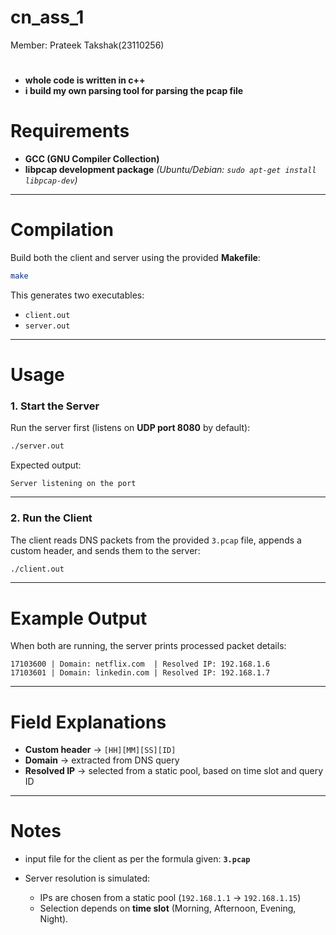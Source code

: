# cn_ass_1
Member: Prateek Takshak(23110256)
#
* **whole code is written in c++**
* **i build my own parsing tool for parsing the pcap file**


# Requirements

* **GCC (GNU Compiler Collection)**
* **libpcap development package**
  *(Ubuntu/Debian: `sudo apt-get install libpcap-dev`)*

---

# Compilation

Build both the client and server using the provided **Makefile**:

```bash
make
```

This generates two executables:

* `client.out`
* `server.out`

---

# Usage

### 1. Start the Server

Run the server first (listens on **UDP port 8080** by default):

```bash
./server.out
```

Expected output:

```
Server listening on the port
```

---

### 2. Run the Client

The client reads DNS packets from the provided `3.pcap` file, appends a custom header, and sends them to the server:

```bash
./client.out
```

---

# Example Output

When both are running, the server prints processed packet details:

```
17103600 | Domain: netflix.com  | Resolved IP: 192.168.1.6
17103601 | Domain: linkedin.com | Resolved IP: 192.168.1.7
```

---

# Field Explanations

* **Custom header** → `[HH][MM][SS][ID]`
* **Domain** → extracted from DNS query
* **Resolved IP** → selected from a static pool, based on time slot and query ID

---

# Notes

* input file for the client as per the formula given: **`3.pcap`**


* Server resolution is simulated:

  * IPs are chosen from a static pool (`192.168.1.1` → `192.168.1.15`)
  * Selection depends on **time slot** (Morning, Afternoon, Evening, Night).



